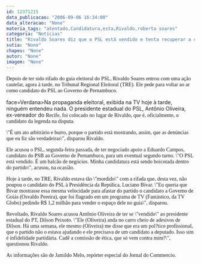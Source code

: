 ```yaml
---
id: 12371215
data_publicacao: "2006-09-06 16:34:00"
data_alteracao: "None"
materia_tags: "atentado,Candidatura,esta,Rivaldo,roberta soares"
categoria: "Notícias"
title: "Rivaldo Soares diz que o PSL está vendido e tenta recuperar a candidatura perdida"
sutia: "None"
chapeu: "None"
autor: "None"
imagem: "None"
---
```

<p><P><FONT face=Verdana>Depois de ter sido rifado do guia eleitoral do PSL, Rivaldo Soares entrou com uma ação cautelar, agora à tarde, no Tribunal Regional Eleitoral (TRE). Ele pede para voltar ao ar como candidato do PSL ao Governo de Pernambuco.</FONT></P></p>
<p><P><FONT</p>
<p> face=Verdana>Na propaganda eleitoral, exibida na TV hoje à tarde, ninguém entendeu nada. O presidente estadual do PSL, Antônio Oliveira, ex-vereador do </FONT><FONT face=Verdana>Recife, foi colocado no lugar de Rivaldo, que é, oficialmente, o candidato da legenda na disputa.</FONT></P></p>
<p><P><FONT face=Verdana>\"É um ato arbitrário e burro, porque o partido está mostrando, assim, que as denúncias que eu fiz são verdadeiras\", disparou Rivaldo.</FONT></P></p>
<p><P><FONT face=Verdana>Ele acusou o PSL, segunda-feira passada, de ter negociado apoio a Eduardo Campos, candidato do PSB ao Governo de Pernambuco, para um eventual segundo turno. \"O PSL está vendido. É um balcão de negócios. Minha candidatura está sendo boicotada dentro do partido\", acusou, na ocasião.</FONT></P></p>
<p><P><FONT face=Verdana>Hoje à tarde, no TRE, Rivaldo estava tão \"mordido\" com a rifada que, desta vez, não poupou o candidato do PSL à Presidência da Repúlica, Luciano Bivar. \"Eu queria que Bivar mostrasse essa mesma velocidade para afastar do partido o candidato a Governo de Goiás (Osvaldo Pereira), que foi flagrado em um programa de TV (Fantástico, da TV Globo) pedindo R$ 1,2 milhão para vender o espaço dele no guia\", disparou.</FONT></P></p>
<p><P><FONT face=Verdana>Revoltado, Rivaldo Soares acusou Antônio Oliveira de ter se \"vendido\" ao presidente estadual do PT, Dilson Peixoto. \"Ele (Oliveira) anda no carro cheio de adesivos de Dilson. Há uma semana, ele mesmo (Oliveira) me disse que era um pol?tico profissional, que o partido não o estava ajudando e ele precisava de um candidato a deputado. Isso sim é infidelidade partidária. Cadê a comissão de ética, que só vem contra mim?\", questionou Rivaldo.</FONT></P><FONT face=Verdana></p>
<p><P>As informações são de Jamildo Melo, repórter especial do Jornal do Commercio.</P></FONT> </p>
